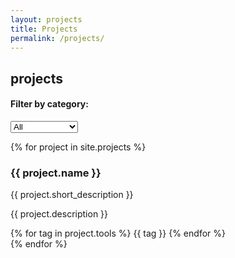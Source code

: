 ```yaml
---
layout: projects
title: Projects
permalink: /projects/
---
```


<!-- ## data science---


{% for project in site.projects %}
{% if project.category == 'data' %}
<div style="margin-bottom: 20px;">
  <h3>{{ project.name }}</h3>
  <div>
    <a href="/assets/datapngs/{{ forloop.index }}.png" class="lightbox_trigger">
      <img src="/assets/datapngs/{{ forloop.index }}.png" alt="{{ project.name }}" style="height:200px; width:auto;">
    </a>
    <a href="{{project.url}}"> link </a>
  </div>
  <p>{{ project.description }}</p>
</div>
{% endif %}
{% endfor %}



## consulting---


{% for project in site.projects %}
{% if project.category == 'consulting' %}
<div style="margin-bottom: 20px;">
  <h3>{{ project.name }}</h3>
  <div>
    <a href="/assets/consultingpngs/{{ forloop.index }}.png" class="lightbox_trigger">
      <img src="/assets/consultingpngs/{{ forloop.index }}.png" alt="{{ project.name }}" style="height:200px; width:auto;">
    </a>
  </div>
  <p>{{ project.description }}</p>
</div>
{% endif %}
{% endfor %} -->

## projects

<div>
  <h4> Filter by category: </h4>

  <select id="category-filter" onchange="filterProjects()">
    <option value="all">All</option>
    <option value="data science">Data Science</option>
    <option value="data engineer">Data Engineer</option>
    <option value="mlops">MLOPs</option>
    <option value="analyst">BI/Analyst</option>
    <option value="consulting">Consulting</option>
    <option value="others">Others</option>
  </select>
</div>

{% for project in site.projects %}
<div class="project-item" data-category="{{ project.category | join: ',' }}" onclick="toggleDescription('desc-{{ forloop.index }}')">
  <!-- <div class="project-icon">
    <img src="{{ project.icon }}" alt="{{ project.name }}">
  </div> -->
  <div class="project-details">
    <h3>{{ project.name }}</h3>
    <p class="project-short">{{ project.short_description }}</p>
  </div>
</div>

<div id="desc-{{ forloop.index }}" class="project-description">
  <p>{{ project.description }}</p>
  <div class="tags">
    {% for tag in project.tools %}
      <span class="tag">{{ tag }}</span>
    {% endfor %}
  </div>
</div>
{% endfor %}